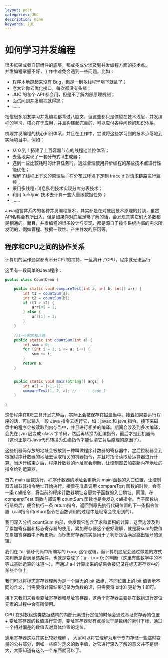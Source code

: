 ```yaml
---
layout: post
categories: JUC
description: none
keywords: JUC
---
```

# 如何学习并发编程
很多框架或者自研组件的底层，都或多或少涉及到并发编程方面的技术点。    
并发编程掌握不好，工作中难免会遇到一些问题，比如：
- 程序本地跑起来没有 Bug，但是一到多线程环境下就乱了；
- 老大让你去优化接口，每次都没有头绪；
- JUC 的各个 API 都会用，但是不了解内部原理机制；
- 面试问到并发编程就得跪；
- ……

相信很多朋友学习并发编程都背过八股文，但这些都只是停留在技术浅层，并发编程的学习，核心在于应用，并且构建起完善的、可以应付各种问题的知识体系。

梳理并发编程的核心知识体系，并且在工作中，尝试将这些学习到的技术点落地到实际项目中，例如：
- 从 0 到 1 搭建了上百容器节点的线程池监控体系；
- 去落地实现了一套分布式id生成器；
- 遇到一些比较耗时的计算任务时，通过合理使用异步编程的某些技术点进行性能优化；
- 理解了线程上下文的原理后，在分布式环境下定制 traceId 对请求链路进行监控；
- 采用多线程+消息队列技术实现分库分表技术；
- 利用 fork/join 技术去计算一些大量级数据任务；
- ……

Java语言体系内的各种并发编程技术，其实都是在对底层技术原理的封装，虽然API名称会有所出入，但是如果你对底层足够了解的话，会发现其实它们大多数都是相通的。而且，并发编程的很多设计与实现，都是源自于操作系统内部的需求所发明的，例如管程、数据一致性、产生并发的原因等。

## 程序和CPU之间的协作关系
计算机的运作通常都离不开CPU的扶持，一旦离开了CPU，程序就无法运行

这里有一段简单的Java程序：
```java
public class CountDemo {

    public static void compareTest(int a, int b, int[] arr) {
        int t1 = countSum(a);
        int t2 = countSum(b);
        if (t1 > t2) {
            arr[0] = 1;
        } else {
            arr[1] = 1;
        }
    }

    //1～a的求和计算
    public static int countSum(int a) {
        int sum = 0;
        for (int i = 1; i <= a; i++) {
            sum += i;
        }
        return a;
    }


    public static void main(String[] args) {
        int a[] = {-1,-1};
        compareTest(1, 2, a); // ----- code_1
    }
    
}
```
这份程序在IDE工具开发完毕后，实际上会被保存在磁盘当中。接着如果要运行程序的话，可以输入一段 Java 指令去运行它，如：javac 和 java 指令。接下来磁盘中的程序会被读取到内存当中，并且进行相关的编译。期间会涉及到多次编译，会先在 jvm 层变成 class 字节码，然后再转换为汇编指令，最后才是到机器码（这也正是将Java代码转换为汇编指令才能认清它背后原理的原因了）。

这些机器码存放的地址会被放到一种叫做程序计数器的寄存器中，之后控制器会到根据程序计数器的地址去读取相关的机器指令，并且将指令读取给运算器进行计算。当运行结束之后，程序计数器的地址就会刷新，让控制器去加载新内存地址的指令给到运算器。

首先 main 函数执行，程序计数器的地址会更新为 main 函数的入口位置，让控制器去加载其指令地址开始执行。接着在准备调用 compareTest 函数的时候，会有一条 call指令，将当前的程序计数器地址变更为子函数的入口地址，同理，在 comparetTest 函数内部调用 countSum 函数也是会发送 call指令。当子函数执行结束后，便会执行一条 return指令，返回到原先执行代码位置的下一条指令位置（call指令和return指令在函数调用的过程中是经常会使用到的）。

我们深入分析 countSum 内部，会发现它包含了求和累积的计算，这里边涉及到了累加寄存器和标志寄存器的使用。累加寄存器这个很好理解，就是将sum的数值在累加寄存器中不断更新。而标志寄存器其实是用于了判断是否满足跳出循环的逻辑。

我们在 for 循环代码中所编写的 i<=a; 这个逻辑，而计算机底层会通过做差的方式来判断是否满足该条件，也就是变成了：a - i >= 0; 的判断（这里有些数学中的不等式基础运算的味道～）。而通过 a-i 计算出来的结果会被记录在标志寄存器中的某些个位上

我们可以将标志寄存器理解为是一个巨大的 bit 数组，不同位置上的 bit 值表示不同的含义，当需要将计算结果记录为负数的话，只需要将 bit[0] 更新为 1 即可。

接下来我们来看看变址寄存器和基址寄存器，这两个寄存器主要是在数组进行定位元素的过程中会有所使用。

CPU 在对数组这类数据结构的内部元素进行定位的时候会通过基址寄存器的位置 + 变址寄存器的数值进行查询，变址寄存器就有点类似于是数组的索引下标，通过一个相对偏差的数值去对具体位置的定位。

通用寄存器这块其实比较好理解 ， 大家可以将它理解为用于专门存储一些临时变量的公共部分，例如一些临时定义的数字值，对它进行深入了解的意义并不是很大，大家知道有这么一个东西就可以了。